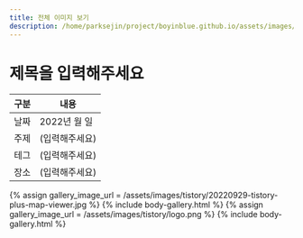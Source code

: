 ```yaml
---
title: 전체 이미지 보기
description: /home/parksejin/project/boyinblue.github.io/assets/images/tistory
---
```



제목을 입력해주세요
===


|구분|내용|
|---|---|
|날짜|2022년 월 일|
|주제|(입력해주세요)|
|테그|(입력해주세요)|
|장소|(입력해주세요)|


{% assign gallery_image_url = /assets/images/tistory/20220929-tistory-plus-map-viewer.jpg %}
{% include body-gallery.html %}
{% assign gallery_image_url = /assets/images/tistory/logo.png %}
{% include body-gallery.html %}
